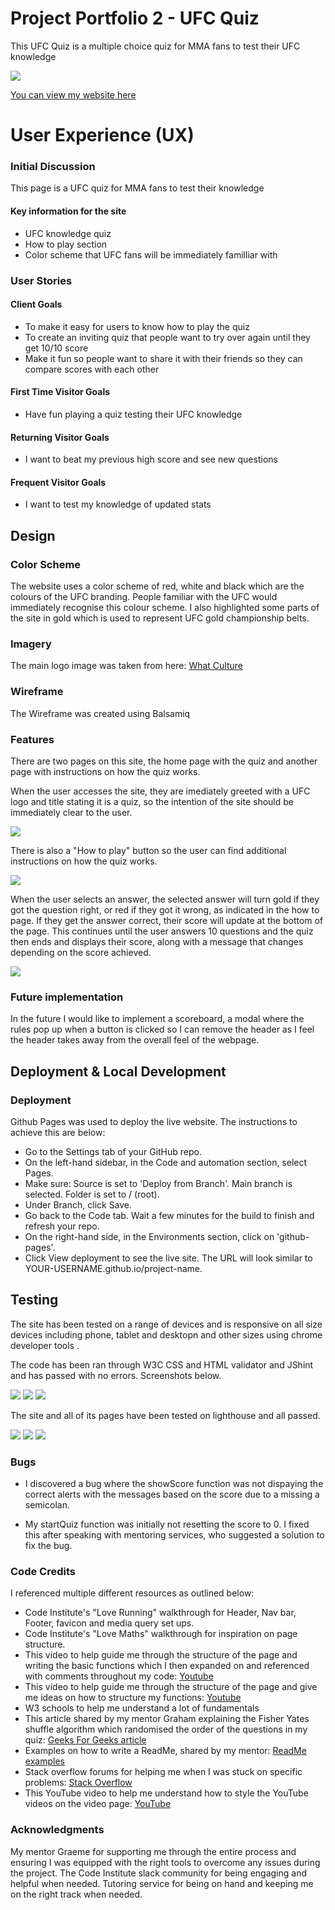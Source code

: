 # Project Portfolio 2 - UFC Quiz

This UFC Quiz is a multiple choice quiz for MMA fans to test their UFC knowledge  

<img src="/assets/images/am i responsive.png">

[You can view my website here](https://jasonhorgan.github.io/MMA-Quiz/)

# User Experience (UX)

### Initial Discussion

This page is a UFC quiz for MMA fans to test their knowledge  


#### Key information for the site

- UFC knowledge quiz
- How to play section
- Color scheme that UFC fans will be immediately familliar with 


### User Stories

#### Client Goals

- To make it easy for users to know how to play the quiz
- To create an inviting quiz that people want to try over again until they get 10/10 score
- Make it fun so people want to share it with their friends so they can compare scores with each other 

#### First Time Visitor Goals

- Have fun playing a quiz testing their UFC knowledge 



#### Returning Visitor Goals

- I want to beat my previous high score and see new questions


#### Frequent Visitor Goals

- I want to test my knowledge of updated stats


## Design

### Color Scheme

The website uses a color scheme of red, white and black which are the colours of the UFC branding. People familiar with the UFC would immediately recognise this colour scheme. I also highlighted some parts of the site in gold which is used to represent UFC gold championship belts. 

### Imagery 

The main logo image was taken from here: <a href= "https://cdn4.whatculture.com/images/2019/07/15bde04d11db9406-600x338.jpg" target="_blank">What Culture</a>

### Wireframe 

The Wireframe was created using Balsamiq 

### Features

There are two pages on this site, the home page with the quiz and another page with instructions on how the quiz works. 

When the user accesses the site, they are imediately greeted with a UFC logo and title stating it is a quiz, so the intention of the site should be immediately clear to the user.

<img src="/assets/images/home.png">

There is also a "How to play" button so the user can find additional instructions on how the quiz works.

<img src="/assets/images/home2.png">

When the user selects an answer, the selected answer will turn gold if they got the question right, or red if they got it wrong, as indicated in the how to page. If they get the answer correct, their score will update at the bottom of the page. This continues until the user answers 10 questions and the quiz then ends and displays their score, along with a message that changes depending on the score achieved. 

<img src="/assets/images/score.png">

### Future implementation

In the future I would like to implement a scoreboard, a modal where the rules pop up when a button is clicked so I can remove the header as I feel the header takes away from the overall feel of the webpage. 

## Deployment & Local Development

### Deployment

Github Pages was used to deploy the live website. The instructions to achieve this are below:

- Go to the Settings tab of your GitHub repo.
- On the left-hand sidebar, in the Code and automation section, select Pages.
- Make sure:
    Source is set to 'Deploy from Branch'.
    Main branch is selected.
    Folder is set to / (root).
- Under Branch, click Save.
- Go back to the Code tab. Wait a few minutes for the build to finish and refresh your repo.
- On the right-hand side, in the Environments section, click on 'github-pages'.
- Click View deployment to see the live site. The URL will look similar to YOUR-USERNAME.github.io/project-name.

## Testing

The site has been tested on a range of devices and is responsive on all size devices including phone, tablet and desktopn and other sizes using chrome developer tools .

The code has been ran through W3C CSS and HTML validator and JShint and has passed with no errors. Screenshots below.

<img src= "/assets/images/js_hint.png">
<img src= "/assets/images/cssValid.png">
<img src= "/assets/images/htmlCheck.png">

The site and all of its pages have been tested on lighthouse and all passed.

<img src="/assets/images/how_lh_desk.png">
<img src="assets/images/how_lh_mob.png">
<img src="assets/images/quiz_lh_desk.png">

### Bugs

- I discovered a bug where the showScore function was not dispaying the correct alerts with the messages based on the score due to a missing a semicolan. 

- My startQuiz function was initially not resetting the score to 0. I fixed this after speaking with mentoring services, who suggested a solution to fix the bug.

### Code Credits

I referenced multiple different resources as outlined below:

- Code Institute's "Love Running" walkthrough for Header, Nav bar, Footer, favicon and media query set ups. 
- Code Institute's "Love Maths" walkthrough for inspiration on page structure.
- This video to help guide me through the structure of the page and writing the basic functions which I then expanded on and referenced with comments throughout my code: <a href= "https://www.youtube.com/watch?v=PBcqGxrr9g8" target="_blank">Youtube</a>
- This video to help guide me through the structure of the page and give me ideas on how to structure my functions: <a href= "https://www.youtube.com/watch?v=xZXW5SnCiWI&t=2619s" target="_blank">Youtube</a>
- W3 schools to help me understand a lot of fundamentals  
- This article shared by my mentor Graham explaining the Fisher Yates shuffle algorithm which randomised the order of the questions in my quiz: <a href= "https://www.geeksforgeeks.org/shuffle-a-given-array-using-fisher-yates-shuffle-algorithm/">Geeks For Geeks article</a>
- Examples on how to write a ReadMe, shared by my mentor: <a href="https://github.com/kera-cudmore/readme-examples/blob/main/README.md and https://github.com/kera-cudmore/Bully-Book-Club/blob/main/README.md">ReadMe examples</a>  
- Stack overflow forums for helping me when I was stuck on specific problems: <a href="https://stackoverflow.com/">Stack Overflow</a>
- This YouTube video to help me understand how to style the YouTube videos on the video page: <a href="https://www.youtube.com/watch?v=jSVy-6kQDxY">YouTube</a>

### Acknowledgments

My mentor Graeme for supporting me through the entire process and ensuring I was equipped with the right tools to overcome any issues during the project. 
The Code Institute slack community for being engaging and helpful when needed. 
Tutoring service for being on hand and keeping me on the right track when needed. 
